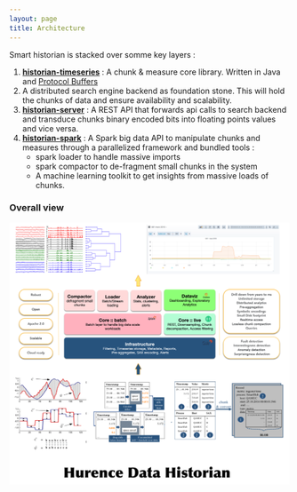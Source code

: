 ```yaml
---
layout: page
title: Architecture
---
```


Smart historian is stacked over somme key layers :

1. **[historian-timeseries](https://github.com/Hurence/historian/tree/master/historian-timeseries)** : A chunk & measure core library. Written in Java and [Protocol Buffers](https://developers.google.com/protocol-buffers)
2. A distributed search engine backend as foundation stone. This will hold the chunks of data and ensure availability and scalability.
3. **[historian-server](https://github.com/Hurence/historian/tree/master/historian-server)** : A REST API that forwards api calls to search backend and transduce chunks binary encoded bits into floating points values and vice versa.
4. **[historian-spark](https://github.com/Hurence/historian/tree/master/historian-spark)** : A Spark big data API to manipulate chunks and measures through a parallelized framework and bundled tools :
    - spark loader to handle massive imports
    - spark compactor to de-fragment small chunks in the system
    - A machine learning toolkit to get insights from massive loads of chunks.

### Overall view

![components](assets/images/historian-architecture.png)
